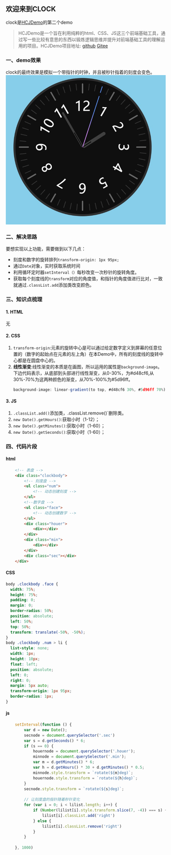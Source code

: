 ## 欢迎来到CLOCK
clock是[HCJDemo](https://github.com/zuogl/HCJDemo.git)的第二个demo
> HCJDemo是一个旨在利用纯粹的html、CSS、JS这三个前端基础工具，通过写一些比较有意思的东西以锻炼逻辑思维并提升对前端基础工具的理解运用的项目。HCJDemo项目地址:
[github](https://github.com/zuogl/HCJDemo.git)
[Gitee](https://gitee.com/xiao-zuo/hcjdemo.git)

### 一、demo效果
clock的最终效果是模拟一个带指针的时钟，并且被秒针指着的刻度会变色。
![](../md图/clock效果图.jpg)

### 二、解决思路
要想实现以上功能，需要做到以下几点：
- 刻度和数字的旋转排列`transform-origin: 1px 95px;`
- 通过`Date`对象，实时获取系统时间
- 利用循环定时器`setInterval（）`每秒改变一次秒针的旋转角度。
- 获取每个刻度线的`transform`对应的角度值，和指针的角度值进行比对，一致就通过`.classList.add`添加类改变颜色。

### 三、知识点梳理
#### 1. HTML
无
#### 2. CSS
1. `transform-origin`:元素的旋转中心是可以通过给定数字定义到屏幕的任意位置的（数字的起始点在元素的左上角）在本Demo中，所有的刻度线的旋转中心都是在圆盘中心的。
2. **线性渐变**:线性渐变的本质是在画图，所以运用的属性是`background-image`。下边代码表示，从底部到头部进行线性渐变，从0-30%，为#d48cf6,从30%-70%为这两种颜色的渐变，从70%-100%为#5d96ff。
    ```js
    background-image: linear-gradient(to top, #d48cf6 30%, #5d96ff 70%);
    ```


#### 3. JS
1. `.classList.add()`添加类，.classList.remove()`删除类。
2. `new Date().getHours()`:获取小时（1-12）；
3. `new Date().getMinutes()`:获取小时（1-60）；
4. `new Date().getSeconds()`:获取小时（1-60）；
### 四、代码片段
#### html
```html
    <!-- 表盘 -->
    <div class="clockbody">
        <!-- 刻度盘 -->
        <ul class="num">
            <!-- 动态创建刻度 -->
        </ul>
        <!--数字盘 -->
        <ul class="face">
            <!-- 动态创建数字 -->
        </ul>
        <div class="houer">
            <div></div>
        </div>
        <div class="min">
            <div></div>
        </div>
        <div class="sec"></div>
    </div>
```
#### CSS
```css
body .clockbody .face {
  width: 75%;
  height: 75%;
  padding: 0;
  margin: 0;
  border-radius: 50%;
  position: absolute;
  left: 50%;
  top: 50%;
  transform: translate(-50%, -50%);
}
body .clockbody .num > li {
  list-style: none;
  width: 1px;
  height: 10px;
  float: left;
  position: absolute;
  left: 0;
  right: 0;
  margin: 5px auto;
  transform-origin: 1px 95px;
  border-radius: 1px;
}
```





#### js
```js
    setInterval(function () {
        var d = new Date();
        secnode = document.querySelector('.sec')
        var s = d.getSeconds() * 6;
        if (s == 0) {
            houernode = document.querySelector('.houer');
            minnode = document.querySelector('.min');
            var m = d.getMinutes() * 6;
            var h = d.getHours() * 30 + d.getMinutes() * 0.5;
            minnode.style.transform = `rotate(${m}deg)`;
            houernode.style.transform = `rotate(${h}deg)`;
        }
        secnode.style.transform = `rotate(${s}deg)`;

        // 让刻度盘的指针随着秒针变化
        for (var i = 0; i < lilist.length; i++) {
            if (Number(lilist[i].style.transform.slice(7, -4)) === s) {
                lilist[i].classList.add('right')
            } else {
                lilist[i].classList.remove('right')
            }
        }

    }, 1000)
```





